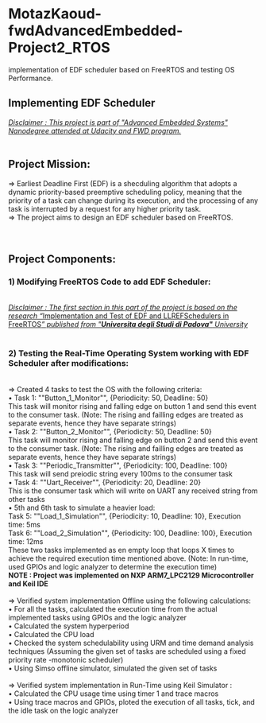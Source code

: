 # MotazKaoud-fwdAdvancedEmbedded-Project2_RTOS
implementation of EDF scheduler based on FreeRTOS and testing OS Performance.

<html>
<head>
  <meta http-equiv="content-type" content="text/html; charset=utf-8">
  
  <meta name="generator" content="CherryTree">
  <link rel="stylesheet" href="res/styles4.css" type="text/css" />
</head>
<body>
<div class='page'><strong><h2>Implementing EDF Scheduler</h2></strong><em><span style="text-decoration:underline;">Disclaimer : This project is part of &quot;Advanced Embedded Systems&quot; Nanodegree attended at Udacity and FWD program.</span></em><br /><br /><h2>Project Mission:</h2>⇒ Earliest Deadline First (EDF) is a shecduling algorithm that adopts a dynamic priority-based preemptive scheduling policy, meaning that the priority of a task can change during its execution, and the processing of any task is interrupted by a request for any higher priority task.<br />⇒ The project aims to design an EDF scheduler based on FreeRTOS.<br /><br /><br /><h2>Project Components:</h2><h3>1) Modifying FreeRTOS Code to add EDF Scheduler: </h3><br /><em><span style="text-decoration:underline;">Disclaimer : The first section in this part of the project is based on the research “</span></em><a href="https://docs.google.com/viewer?url=http%3A%2F%2Fberu.univ-brest.fr%2Fcheddar%2Fcontribs%2Fexamples_of_use%2Fcarraro16.pdf">Implementation and Test of EDF and LLREFSchedulers in FreeRTOS</a><em><span style="text-decoration:underline;">”  published from &quot;</span></em><em><strong><span style="text-decoration:underline;">Universita degli Studi di Padova&quot;</span></strong></em><em><span style="text-decoration:underline;"> University</span></em><br /><br /><h3>2) Testing the Real-Time Operating System working with EDF Scheduler after modifications:</h3><br />⇒ Created 4 tasks to test the OS with the following criteria:<br />	• Task 1: &quot;&quot;Button_1_Monitor&quot;&quot;, {Periodicity: 50, Deadline: 50}<br />	This task will monitor rising and falling edge on button 1 and send this event to the consumer task. (Note: The rising and failling edges are treated as separate events, hence they have separate strings)<br />	• Task 2: &quot;&quot;Button_2_Monitor&quot;&quot;, {Periodicity: 50, Deadline: 50}<br />	This task will monitor rising and falling edge on button 2 and send this event to the consumer task. (Note: The rising and failling edges are treated as separate events, hence they have separate strings)<br />	• Task 3: &quot;&quot;Periodic_Transmitter&quot;&quot;, {Periodicity: 100, Deadline: 100}<br />	This task will send preiodic string every 100ms to the consumer task<br />	• Task 4: &quot;&quot;Uart_Receiver&quot;&quot;, {Periodicity: 20, Deadline: 20}<br />	This is the consumer task which will write on UART any received string from other tasks<br />	•  5th and 6th task to simulate a heavier load:<br />	Task 5: &quot;&quot;Load_1_Simulation&quot;&quot;, {Periodicity: 10, Deadline: 10}, Execution time: 5ms<br />	Task 6: &quot;&quot;Load_2_Simulation&quot;&quot;, {Periodicity: 100, Deadline: 100}, Execution time: 12ms<br />	These two tasks  implemented as en empty loop that loops X times to achieve the required execution time mentioned above. (Note: In run-time, used GPIOs and logic analyzer to determine the execution time)<br /><strong>NOTE : Project was implemented on NXP ARM7_LPC2129 Microcontroller and Keil IDE </strong><br /><br />⇒ Verified system implementation Offline using the following calculations:<br />    • For all the tasks, calculated the execution time from the actual implemented tasks using GPIOs and the logic analyzer<br />	• Calculated the system hyperperiod<br />	• Calculated the CPU load<br />	• Checked the system schedulability using URM and time demand analysis techniques (Assuming the given set of tasks are scheduled using a fixed priority rate -monotonic scheduler)<br />    • Using Simso offline simulator, simulated the given set of tasks<br /><br />⇒ Verified system implementation in Run-Time using Keil Simulator :<br />	• Calculated the CPU usage time using timer 1 and trace macros<br />	• Using trace macros and GPIOs, ploted the execution of all tasks, tick, and the idle task on the logic analyzer<br /><br /><br /></div>
</body>
</html>
